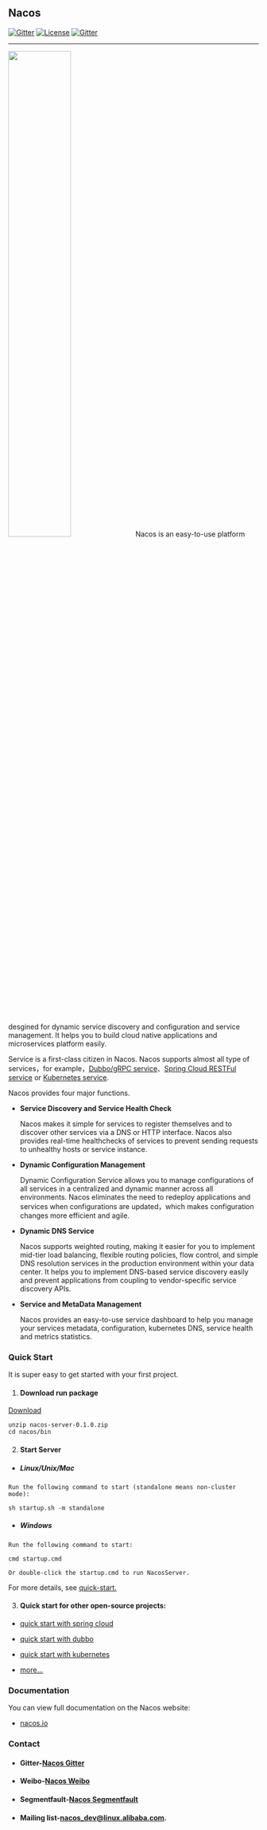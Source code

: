 ## Nacos 


[![Gitter](https://badges.gitter.im/alibaba/nacos.svg)](https://gitter.im/alibaba/nacos?utm_source=badge&utm_medium=badge&utm_campaign=pr-badge)   [![License](https://img.shields.io/badge/license-Apache%202-4EB1BA.svg)](https://www.apache.org/licenses/LICENSE-2.0.html)
[![Gitter](https://travis-ci.org/alibaba/nacos.svg?branch=master)](https://travis-ci.org/alibaba/nacos)

-------
<img src="doc/Nacos_Logo.png" width="50%" height="50%" />
Nacos is an easy-to-use platform desgined for dynamic service discovery and configuration and service management. It helps you to build cloud native applications and microservices platform easily.

Service is a first-class citizen in Nacos. Nacos supports almost all type of services，for example，[Dubbo/gRPC service](https://nacos.io/en-us/docs/use-nacos-with-dubbo.html)、[Spring Cloud RESTFul service](https://nacos.io/en-us/docs/use-nacos-with-springcloud.html) or [Kubernetes service](https://nacos.io/en-us/docs/use-nacos-with-kubernetes.html).

Nacos provides four major functions.

* **Service Discovery and Service Health Check** 
    
    Nacos makes it simple for services to register themselves and to discover other services via a DNS or HTTP interface. Nacos also provides real-time healthchecks of services to prevent sending requests to unhealthy hosts or service instance.

* **Dynamic Configuration Management**
  
  Dynamic Configuration Service allows you to manage configurations of all services in a centralized and dynamic manner across all environments. Nacos eliminates the need to redeploy applications and services when configurations are updated，which makes configuration changes more efficient and agile.

* **Dynamic DNS Service**

   Nacos supports weighted routing, making it easier for you to implement mid-tier load balancing, flexible routing policies, flow control, and simple DNS resolution services in the production environment within your data center. It helps you to implement DNS-based service discovery easily and prevent applications from coupling to vendor-specific service discovery APIs.

* **Service and MetaData Management**
	
	Nacos provides an easy-to-use service dashboard to help you manage your services metadata, configuration, kubernetes DNS, service health and metrics statistics.
 

### Quick Start
It is super easy to get started with your first project.

1. #### Download run package 
[Download](https://github.com/alibaba/nacos/releases/download/v0.1.0/nacos-server-0.1.0.zip)

```
unzip nacos-server-0.1.0.zip
cd nacos/bin 
``` 

2. #### Start Server
* ##### Linux/Unix/Mac

```
Run the following command to start (standalone means non-cluster mode): 

sh startup.sh -m standalone
```

* ##### Windows
```
Run the following command to start:

cmd startup.cmd

Or double-click the startup.cmd to run NacosServer.
```

For more details, see [quick-start.](https://nacos.io/en-us/docs/quick-start.html)

3. #### Quick start for other open-source projects:

* [quick start with spring cloud](https://nacos.io/en-us/docs/use-nacos-with-springcloud.html)

* [quick start with dubbo](https://nacos.io/en-us/docs/use-nacos-with-dubbo.html)

* [quick start with kubernetes](https://nacos.io/en-us/docs/use-nacos-with-kubernetes.html)

* [more...](https://nacos.io/)

### Documentation

You can view full documentation on the Nacos website:

* [nacos.io](https://nacos.io/en-us/docs/what-is-nacos.html)

### Contact

* #### Gitter-[Nacos Gitter](https://gitter.im/alibaba/nacos)

* #### Weibo-[Nacos Weibo](https://weibo.com/u/6574374908)

* #### Segmentfault-[Nacos Segmentfault](https://segmentfault.com/t/nacos)

* #### Mailing list-[nacos\_dev@linux.alibaba.com](mailto:nacos_dev@linux.alibaba.com).

